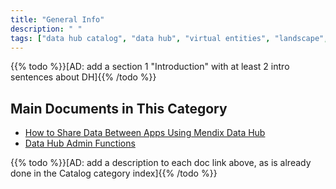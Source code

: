 ```yaml
---
title: "General Info"
description: " "
tags: ["data hub catalog", "data hub", "virtual entities", "landscape", "published odata service"]
---
```


{{% todo %}}[AD: add a section 1 "Introduction" with at least 2 intro sentences about DH]{{% /todo %}}

## Main Documents in This Category

* [How to Share Data Between Apps Using Mendix Data Hub](share-data)
* [Data Hub Admin Functions](data-hub-admin-functions)

{{% todo %}}[AD: add a description to each doc link above, as is already done in the Catalog category index]{{% /todo %}}

